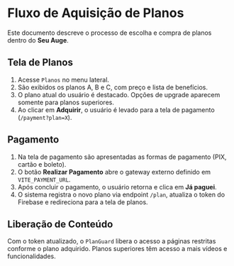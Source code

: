 # Fluxo de Aquisição de Planos

Este documento descreve o processo de escolha e compra de planos dentro do **Seu Auge**.

## Tela de Planos

1. Acesse `Planos` no menu lateral.
2. São exibidos os planos A, B e C, com preço e lista de benefícios.
3. O plano atual do usuário é destacado. Opções de upgrade aparecem somente para planos superiores.
4. Ao clicar em **Adquirir**, o usuário é levado para a tela de pagamento (`/payment?plan=X`).

## Pagamento

1. Na tela de pagamento são apresentadas as formas de pagamento (PIX, cartão e boleto).
2. O botão **Realizar Pagamento** abre o gateway externo definido em `VITE_PAYMENT_URL`.
3. Após concluir o pagamento, o usuário retorna e clica em **Já paguei**.
4. O sistema registra o novo plano via endpoint `/plan`, atualiza o token do Firebase e redireciona para a tela de planos.

## Liberação de Conteúdo

Com o token atualizado, o `PlanGuard` libera o acesso a páginas restritas conforme o plano adquirido. Planos superiores têm acesso a mais vídeos e funcionalidades.

